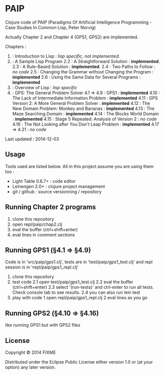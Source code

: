# PAIP

Clojure code of PAIP (Paradigms Of Artificial Intelligence Programming - Case Studies In Common Lisp, Peter Norvig)

Actually Chapter 2 and Chapter 4 (GPS1, GPS2) are implemented.

Chapters :

1. : Introduction to Lisp : *lisp specific, not implemented*.
2. : A Sample Lisp Program
    2.2 : A Straightforward Solution : **implemented**.
    2.3 : A Rule-Based Solution : **implemented**.
    2.4 : Two Paths to Follow : *no code*
    2.5 : Changing the Grammar without Changing the Program : **implemented**
    2.6 : Using the Same Data for Several Programs : **implemented**
3. : Overview of Lisp : *lisp specific*
4. : GPS: The General Problem Solver
    4.1 => 4.9 : GPS1 : **implemented**
    4.10 : The Lack of Intermediate Information Problem : **implemented**
    4.11 : GPS Version 2: A More General Problem Solver : **implemented**
    4.12 : The New Domain Problem: Monkey and Bananas : **implemented**
    4.13 : The Maze Searching Domain : **implemented**
    4.14 : The Blocks World Domain : **implemented**
    4.15 : Stage 5 Repeated: Analysis of Version 2 : *no code*
    4.16 : The Not Looking after You Don't Leap Problem : **implemented**
    4.17 => 4.21 : *no code*

Last updated : 2014-12-03

## Usage

Tools used are listed below. All in this project assume you are using them too :
- Light Table 0.6.7+ : code editor
- Leinengen 2.0+ : clojure project management
- git / github : source versionning / repository


## Running Chapter 2 programs

1. clone this repository
2. open repl/paip/chap2.clj
3. eval the buffer (ctrl+shift+enter)
4. eval lines in comment sections

## Running GPS1 (§4.1 => §4.9)

Code is in 'src/paip/gps1.clj', tests are in 'test/paip/gps1_test.clj' and repl session is in 'repl/paip/gps1_repl.clj'

1. clone this repository
2. test code
  2.1 open test/paip/gps1_test.clj
  2.2 eval the buffer (ctrl+shift+enter)
  2.3 select '(run-tests)' and ctrl-enter to run all tests. Check console tab to see results.
  2.4 you can also run lein test
3. play with code
  1 open repl/paip/gps1_repl.clj
  2 eval lines as you go

## Running GPS2 (§4.10 => §4.16)

like running GPS1 but with GPS2 files


## License

Copyright © 2014 FIXME

Distributed under the Eclipse Public License either version 1.0 or (at your option) any later version.
